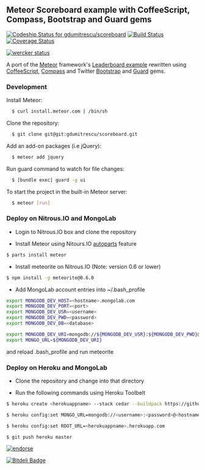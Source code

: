## Meteor Scoreboard example with CoffeeScript, Compass, Bootstrap and Guard gems 

[![Codeship Status for gdumitrescu/scoreboard](https://www.codeship.io/projects/617dc4f0-d47a-0130-04fb-367a6d09b6f8/status?branch=master)](https://www.codeship.io/projects/5188)
[![Build Status](https://secure.travis-ci.org/gdumitrescu/scoreboard.png?branch=master)](http://travis-ci.org/gdumitrescu/scoreboard)
[![Coverage Status](https://coveralls.io/repos/gdumitrescu/scoreboard/badge.png?branch=master)](https://coveralls.io/r/gdumitrescu/scoreboard?branch=master)

[![wercker status](https://app.wercker.com/status/136bc2d730466ac09525a3ddb2e65ed0/m "wercker status")](https://app.wercker.com/project/bykey/136bc2d730466ac09525a3ddb2e65ed0)

A port of the [Meteor](http://meteor.com/) framework's [Leaderboard example](http://meteor.com/examples/leaderboard) rewritten using [CoffeeScript](http://coffeescript.org/), [Compass](http://compass-style.org/) and Twitter [Bootstrap](http://twitter.github.com/bootstrap/) and [Guard](https://github.com/guard/guard) gems.

### Development

Install Meteor:

```bash
  $ curl install.meteor.com | /bin/sh
```

Clone the repository:

```bash
  $ git clone git@git:gdumitrescu/scoreboard.git
```

Add an add-on packages (i.e jQuery):

```bash
  $ meteor add jquery
```

Run guard command to watch for file changes:

```bash
  $ [bundle exec] guard -g ui
```

To start the project in the built-in Meteor server:

```bash
  $ meteor [run]
```


### Deploy on Nitrous.IO and MongoLab

- Login to Nitrous.IO box and clone the repository

- Install Meteor using Nitours.IO [autoparts](https://github.com/action-io/autoparts) feature 

```bash
$ parts install meteor
```

- Install meteorite on Nitrous.IO (Note: version 0.6 or lower)

```bash
$ npm install -g meteorite@0.6.0
```

- Add MongoLab account entries into ~/.bash_profile 

``` bash
export MONGODB_DEV_HOST=<hostname>.mongolab.com
export MONGODB_DEV_PORT=<port>
export MONGODB_DEV_USR=<username>
export MONGODB_DEV_PWD=<password>
export MONGODB_DEV_DB=<database>

export MONGODB_DEV_URI=mongodb://${MONGODB_DEV_USR}:${MONGODB_DEV_PWD}@${MONGODB_DEV_HOST}:${MONGODB_DEV_PORT}/${MONGODB_DEV_DB}
export MONGO_URL=${MONGODB_DEV_URI}
```

and reload .bash_profile and run meteorite


### Deploy on Heroku and MongoLab

- Clone the repository and change into that directory

- Run the following commands using Heroku Toolbelt

```bash
$ heroku create <herokuappname> --stack cedar --buildpack https://github.com/ondrej-kvasnovsky/heroku-buildpack-meteor.git

$ heroku config:set MONGO_URL=mongodb://<username>:<password>@<hostname>.mongolab.com:<port>/<database>

$ heroku config:set ROOT_URL=<herokuappname>.herokuapp.com

$ git push heroku master
```

[![endorse](http://api.coderwall.com/gdumitrescu/endorsecount.png)](http://coderwall.com/gdumitrescu)


[![Bitdeli Badge](https://d2weczhvl823v0.cloudfront.net/gdumitrescu/scoreboard/trend.png)](https://bitdeli.com/free "Bitdeli Badge")

